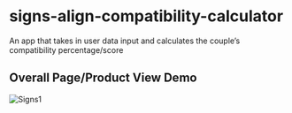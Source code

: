 # signs-align-compatibility-calculator
An app that takes in user data input and calculates the couple’s compatibility percentage/score

## Overall Page/Product View Demo
![Signs1](https://github.com/BelleNg/signs-align-compatibility-calculator/blob/master/SignsDemo.gif)

